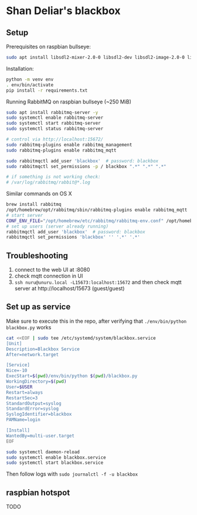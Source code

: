 # Shan Deliar's blackbox

## Setup

Prerequisites on raspbian bullseye:

```bash
sudo apt install libsdl2-mixer-2.0-0 libsdl2-dev libsdl2-image-2.0-0 libsdl2-ttf-2.0-0 -y
```

Installation:

```bash
python -m venv env
. env/bin/activate
pip install -r requirements.txt
```

Running RabbitMQ on raspbian bullseye (~250 MiB)

```bash
sudo apt install rabbitmq-server -y
sudo systemctl enable rabbitmq-server
sudo systemctl start rabbitmq-server
sudo systemctl status rabbitmq-server

# control via http://localhost:15672/
sudo rabbitmq-plugins enable rabbitmq_management
sudo rabbitmq-plugins enable rabbitmq_mqtt

sudo rabbitmqctl add_user 'blackbox'  # password: blackbox
sudo rabbitmqctl set_permissions -p / blackbox ".*" ".*" ".*"

# if something is not working check:
# /var/log/rabbitmq/rabbit@*.log
```

Similar commands on OS X

```bash
brew install rabbitmq
/opt/homebrew/opt/rabbitmq/sbin/rabbitmq-plugins enable rabbitmq_mqtt
# start server
CONF_ENV_FILE="/opt/homebrew/etc/rabbitmq/rabbitmq-env.conf" /opt/homebrew/opt/rabbitmq/sbin/rabbitmq-server
# set up users (server already running)
rabbitmqctl add_user 'blackbox'  # password: blackbox
rabbitmqctl set_permissions 'blackbox' '' '.*' '.*'
```

## Troubleshooting

1. connect to the web UI at :8080
2. check mqtt connection in UI
3. `ssh nuru@unuru.local -L15673:localhost:15672` and then check mqtt server at http://localhost/15673 (guest/guest)


## Set up as service

Make sure to execute this in the repo, after verifying that `./env/bin/python blackbox.py` works

```bash
cat <<EOF | sudo tee /etc/systemd/system/blackbox.service
[Unit]
Description=Blackbox Service
After=network.target

[Service]
Nice=-10
ExecStart=$(pwd)/env/bin/python $(pwd)/blackbox.py
WorkingDirectory=$(pwd)
User=$USER
Restart=always
RestartSec=3
StandardOutput=syslog
StandardError=syslog
SyslogIdentifier=blackbox
PAMName=login

[Install]
WantedBy=multi-user.target
EOF

sudo systemctl daemon-reload
sudo systemctl enable blackbox.service
sudo systemctl start blackbox.service
```

Then follow logs with `sudo journalctl -f -u blackbox`

## raspbian hotspot

TODO